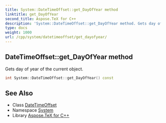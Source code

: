 ```yaml
---
title: System::DateTimeOffset::get_DayOfYear method
linktitle: get_DayOfYear
second_title: Aspose.TeX for C++
description: 'System::DateTimeOffset::get_DayOfYear method. Gets day of year of the current object in C++.'
type: docs
weight: 1000
url: /cpp/system/datetimeoffset/get_dayofyear/
---
```

## DateTimeOffset::get_DayOfYear method


Gets day of year of the current object.

```cpp
int System::DateTimeOffset::get_DayOfYear() const
```

## See Also

* Class [DateTimeOffset](../)
* Namespace [System](../../)
* Library [Aspose.TeX for C++](../../../)
